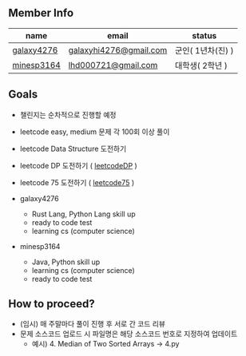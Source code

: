 ## Member Info

| name                                        | email                  | status       |
| ------------------------------------------- |------------------------|--------------|
| [galaxy4276](https://github.com/galaxy4276) | galaxyhi4276@gmail.com | 군인( 1년차(진) ) |
| [minesp3164](https://github.com/minesp3164) | lhd000721@gmail.com    | 대학생( 2학년 )   |

## Goals

- 챌린지는 순차적으로 진행할 예정

* leetcode easy, medium 문제 각 100회 이상 풀이
* leetcode Data Structure 도전하기
* leetcode DP 도전하기 ( [leetcodeDP](https://leetcode.com/study-plan/dynamic-programming/) )
* leetcode 75 도전하기 ( [leetcode75](https://leetcode.com/study-plan/leetcode-75/) )

* galaxy4276
  - Rust Lang, Python Lang skill up
  - ready to code test
  - learning cs (computer science)
* minesp3164
  - Java, Python skill up
  - learning cs (computer science)
  - ready to code test
## How to proceed?

- (임시) 매 주말마다 풀이 진행 후 서로 간 코드 리뷰
- 문제 소스코드 업로드 시 파일명은 해당 소스코드 번호로 지정하여 업데이트
  - 예시) 4. Median of Two Sorted Arrays -> 4.py
